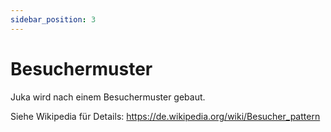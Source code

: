```yaml
---
sidebar_position: 3
---
```


# Besuchermuster

Juka wird nach einem Besuchermuster gebaut.

Siehe Wikipedia für Details: https://de.wikipedia.org/wiki/Besucher_pattern
